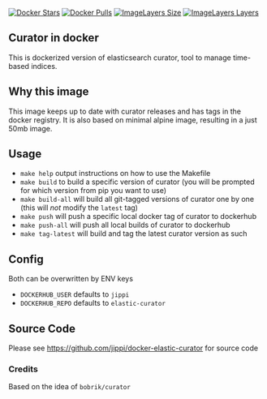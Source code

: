 [![Docker Stars](https://img.shields.io/docker/stars/jippi/elastic-curator.svg)](https://hub.docker.com/r/jippi/elastic-curator/)
[![Docker Pulls](https://img.shields.io/docker/pulls/jippi/elastic-curator.svg)](https://hub.docker.com/r/jippi/elastic-curator/)
[![ImageLayers Size](https://img.shields.io/imagelayers/image-size/jippi/elastic-curator/latest.svg)](https://hub.docker.com/r/jippi/elastic-curator/)
[![ImageLayers Layers](https://img.shields.io/imagelayers/layers/jippi/elastic-curator/latest.svg)](https://hub.docker.com/r/jippi/elastic-curator/)

## Curator in docker

This is dockerized version of elasticsearch curator, tool to manage time-based indices.

## Why this image

This image keeps up to date with curator releases and has tags in the docker registry. It is also based on minimal alpine image,
resulting in a just 50mb image.

## Usage

- `make help` output instructions on how to use the Makefile
- `make build` to build a specific version of curator (you will be prompted for which version from pip you want to use)
- `make build-all` will build all git-tagged versions of curator one by one (this will *not* modify the `latest` tag)
- `make push` will push a specific local docker tag of curator to dockerhub
- `make push-all` will push all local builds of curator to dockerhub
- `make tag-latest` will build and tag the latest curator version as such

## Config

Both can be overwritten by ENV keys

- `DOCKERHUB_USER` defaults to `jippi`
- `DOCKERHUB_REPO` defaults to `elastic-curator`


## Source Code

Please see https://github.com/jippi/docker-elastic-curator for source code

### Credits

Based on the idea of `bobrik/curator`
